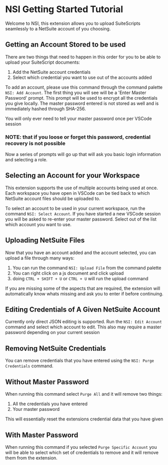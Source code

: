 # NSI Getting Started Tutorial

Welcome to NSI, this extension allows you to upload SuiteScripts seamlessly to a NetSuite account of you choosing.

## Getting an Account Stored to be used

There are two things that need to happen in this order for you to be able to upload your SuiteScript documents:

1. Add the NetSuite account credentials
2. Select which credential you want to use out of the accounts added

To add an account, please use this command through the command palette `NSI: Add Account`. The first thing you will see 
will be a 'Enter Master Password' prompt. This prompt will be used to encrypt all the credentials you give locally. The 
master password entered is not stored as well and is immediately hashed through SHA-256.

You will only ever need to tell your master password once per VSCode session

### **NOTE: that if you loose or forget this password, credential recovery is not possible**

Now a series of prompts will go up that will ask you basic login information and selecting a role.

## Selecting an Account for your Workspace

This extension supports the use of multiple accounts being used at once. Each workspace you have open in VSCode can be 
tied back to which NetSuite account files should be uploaded to.

To select an account to be used in your current workspace, run the command `NSI: Select Account`. If you have started
a new VSCode session you will be asked to re-enter your master password. Select out of the list which account you want 
to use.

## Uploading NetSuite Files

Now that you have an account added and the account selected, you can upload a file through many ways:

1. You can run the command `NSI: Upload File` from the command palette
2. You can right click on a js document and click upload
3. doing `CTRL + SHIFT + U` or `CTRL + U` will run the upload command

If you are missing some of the aspects that are required, the extension will automatically know whats missing and ask
you to enter if before continuing.

## Editing Credentials of A Given NetSuite Account

Currently only direct JSON editing is supported. Run the `NSI: Edit Account` command and select which account to edit. 
This also may require a master password depending on your current session

## Removing NetSuite Credentials

You can remove credentials that you have entered using the `NSI: Purge Credentials` command. 

## Without Master Password

When running this command select `Purge All` and it will remove two things:

1. All the credentials you have entered
2. Your master password

This will essentially reset the extensions credential data that you have given

## With Master Password

When running this command if you selected `Purge Specific Account` you will be able to select which set of credentials 
to remove and it will remove them from the extension.
